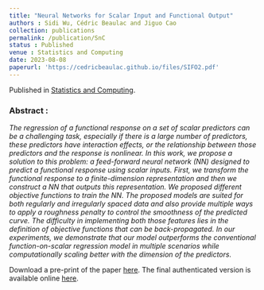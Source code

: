 ```yaml
---
title: "Neural Networks for Scalar Input and Functional Output"
authors : Sidi Wu, Cédric Beaulac and Jiguo Cao
collection: publications
permalink: /publication/SnC
status : Published
venue : Statistics and Computing
date: 2023-08-08
paperurl: 'https://cedricbeaulac.github.io/files/SIFO2.pdf'
---
```


Published in [Statistics and Computing](https://www.springer.com/journal/11222).

### Abstract :

*The regression of a functional response on a set of scalar predictors can be a challenging task, especially if there is a large number of predictors, these predictors have interaction effects, or the relationship between those predictors and the response is nonlinear. In this work, we propose a solution to this problem: a feed-forward neural network (NN) designed to predict a functional response using scalar inputs. First, we transform the functional response to a finite-dimension representation and then we construct a NN that outputs this representation. We proposed different objective functions to train the NN. The proposed models are suited for both regularly and irregularly spaced data and also provide multiple ways to apply a roughness penalty to control the smoothness of the predicted curve. The difficulty in implementing both those features lies in the definition of objective functions that can be back-propagated. In our experiments, we demonstrate that our model outperforms the conventional function-on-scalar regression model in multiple scenarios while computationally scaling better with the dimension of the predictors.*

Download a pre-print of the paper [here](https://cedricbeaulac.github.io/files/SIFO2.pdf). The final authenticated version is available online [here](https://link.springer.com/article/10.1007/s11222-023-10287-3).
